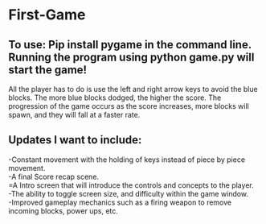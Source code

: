 # First-Game

To use: 
Pip install pygame in the command line.
Running the program using python game.py will start the game!
-------------------------------------------------------------
All the player has to do is use the left and right arrow keys to avoid the blue blocks.
The more blue blocks dodged, the higher the score. 
The progression of the game occurs as the score increases, more blocks will spawn, and they will fall at a faster rate. 

Updates I want to include:
-----------------------------
-Constant movement with the holding of keys instead of piece by piece movement. <br>
-A final Score recap scene. <br>
=A Intro screen that will introduce the controls and concepts to the player. <br>
-The ability to toggle screen size, and difficulty within the game window. <br>
-Improved gameplay mechanics such as a firing weapon to remove incoming blocks, power ups, etc. 
